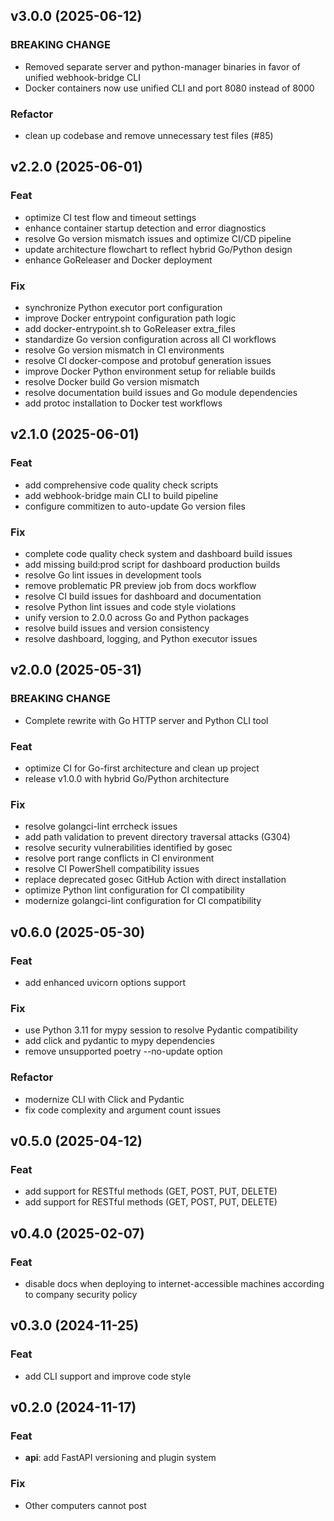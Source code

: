 ## v3.0.0 (2025-06-12)

### BREAKING CHANGE

- Removed separate server and python-manager binaries in favor of unified webhook-bridge CLI
- Docker containers now use unified CLI and port 8080 instead of 8000

### Refactor

- clean up codebase and remove unnecessary test files (#85)

## v2.2.0 (2025-06-01)

### Feat

- optimize CI test flow and timeout settings
- enhance container startup detection and error diagnostics
- resolve Go version mismatch issues and optimize CI/CD pipeline
- update architecture flowchart to reflect hybrid Go/Python design
- enhance GoReleaser and Docker deployment

### Fix

- synchronize Python executor port configuration
- improve Docker entrypoint configuration path logic
- add docker-entrypoint.sh to GoReleaser extra_files
- standardize Go version configuration across all CI workflows
- resolve Go version mismatch in CI environments
- resolve CI docker-compose and protobuf generation issues
- improve Docker Python environment setup for reliable builds
- resolve Docker build Go version mismatch
- resolve documentation build issues and Go module dependencies
- add protoc installation to Docker test workflows

## v2.1.0 (2025-06-01)

### Feat

- add comprehensive code quality check scripts
- add webhook-bridge main CLI to build pipeline
- configure commitizen to auto-update Go version files

### Fix

- complete code quality check system and dashboard build issues
- add missing build:prod script for dashboard production builds
- resolve Go lint issues in development tools
- remove problematic PR preview job from docs workflow
- resolve CI build issues for dashboard and documentation
- resolve Python lint issues and code style violations
- unify version to 2.0.0 across Go and Python packages
- resolve build issues and version consistency
- resolve dashboard, logging, and Python executor issues

## v2.0.0 (2025-05-31)

### BREAKING CHANGE

- Complete rewrite with Go HTTP server and Python CLI tool

### Feat

- optimize CI for Go-first architecture and clean up project
- release v1.0.0 with hybrid Go/Python architecture

### Fix

- resolve golangci-lint errcheck issues
- add path validation to prevent directory traversal attacks (G304)
- resolve security vulnerabilities identified by gosec
- resolve port range conflicts in CI environment
- resolve CI PowerShell compatibility issues
- replace deprecated gosec GitHub Action with direct installation
- optimize Python lint configuration for CI compatibility
- modernize golangci-lint configuration for CI compatibility

## v0.6.0 (2025-05-30)

### Feat

- add enhanced uvicorn options support

### Fix

- use Python 3.11 for mypy session to resolve Pydantic compatibility
- add click and pydantic to mypy dependencies
- remove unsupported poetry --no-update option

### Refactor

- modernize CLI with Click and Pydantic
- fix code complexity and argument count issues

## v0.5.0 (2025-04-12)

### Feat

- add support for RESTful methods (GET, POST, PUT, DELETE)
- add support for RESTful methods (GET, POST, PUT, DELETE)

## v0.4.0 (2025-02-07)

### Feat

- disable docs when deploying to internet-accessible machines according to company security policy

## v0.3.0 (2024-11-25)

### Feat

- add CLI support and improve code style

## v0.2.0 (2024-11-17)

### Feat

- **api**: add FastAPI versioning and plugin system

### Fix

- Other computers cannot post
